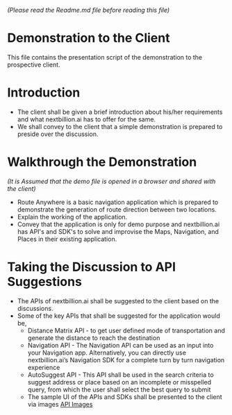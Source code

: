 _(Please read the Readme.md file before reading this file)_
# Demonstration to the Client
This file contains the presentation script of the demonstration to the prospective client.

# Introduction
- The client shall be given a brief introduction about his/her requirements and what nextbillion.ai has to offer for the same.
- We shall convey to the client that a simple demonstration is prepared to preside over the discussion.

# Walkthrough the Demonstration
_(It is Assumed that the demo file is opened in a browser and shared with the client)_
- Route Anywhere is a basic navigation application which is prepared to demonstrate the generation of route direction between two locations.
- Explain the working of the application.
- Convey that the application is only for demo purpose and nextbillion.ai has API's and SDK's to solve and improvise the Maps, Navigation, and Places in their existing application.

# Taking the Discussion to API Suggestions
- The APIs of nextbillion.ai shall be suggested to the client based on the discussions.
- Some of the key APIs that shall be suggested for the application would be, 
  - Distance Matrix API - to get user defined mode of transportation and generate the distance to reach the destination
  - Navigation API - The Navigation API can be used as an input into your Navigation app. Alternatively, you can directly use nextbillion.ai’s Navigation SDK for a complete turn by turn navigation experience
  - AutoSuggest API - This API shall be used in the search criteria to suggest address or place based on an incomplete or misspelled query, from which the user shall select the best query to submit
  - The sample UI of the APIs and SDKs shall be presented to the client via images
[API Images](Picture1.png)

